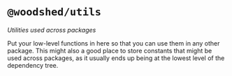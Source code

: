 # `@woodshed/utils`

_Utilities used across packages_

Put your low-level functions in here so that you can use them in any other package. This might also a good place to store constants that might be used across packages, as it usually ends up being at the lowest level of the dependency tree.
